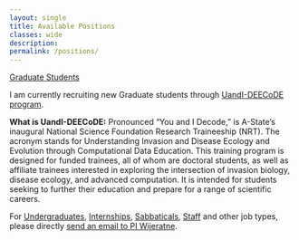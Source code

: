```yaml
---
layout: single
title: Available Positions
classes: wide
description:
permalink: /positions/
---
```


<u>Graduate Students</u>

I am currently recruiting new Graduate students through [UandI-DEECoDE program](https://www.astate.edu/uandideecode). 


**What is UandI-DEECoDE:** Pronounced “You and I Decode,” is A-State’s inaugural National Science Foundation Research Traineeship (NRT). The acronym stands for Understanding Invasion and Disease Ecology and Evolution through Computational Data Education. This training program is designed for funded trainees, all of whom are doctoral students, as well as affiliate trainees interested in exploring the intersection of invasion biology, disease ecology, and advanced computation. It is intended for students seeking to further their education and prepare for a range of scientific careers.

For <u>Undergraduates</u>, <u>Internships</u>, <u>Sabbaticals</u>, <u>Staff</u> and other job types, please directly [send an email to PI Wijeratne](mailto:awijeratne@astate.edu).

